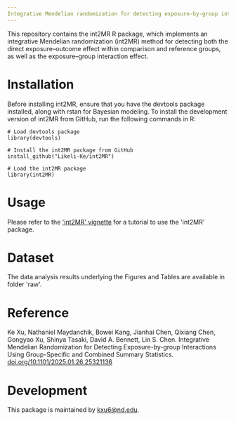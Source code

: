 ```yaml
---
Integrative Mendelian randomization for detecting exposure-by-group interactions using group-specific and combined summary statistics
---
```


This repository contains the int2MR R package, which implements an integrative Mendelian randomization (int2MR) method for detecting both the direct exposure–outcome effect within comparison and reference groups, as well as the exposure–group interaction effect.

# Installation
Before installing int2MR, ensure that you have the devtools package installed, along with rstan for Bayesian modeling. To install the development version of int2MR from GitHub, run the following commands in R:

```
# Load devtools package
library(devtools)

# Install the int2MR package from GitHub
install_github("Likeli-Ke/int2MR")

# Load the int2MR package
library(int2MR)
```

# Usage

Please refer to the ['int2MR' vignette](https://github.com/Likeli-Ke/int2MR/blob/main/vignettes/int2MR.pdf) for a tutorial to use the 'int2MR' package.

# Dataset

The data analysis results underlying the Figures and Tables are available in folder 'raw'.

# Reference
Ke Xu, Nathaniel Maydanchik, Bowei Kang, Jianhai Chen, Qixiang Chen, Gongyao Xu, Shinya Tasaki, David A. Bennett, Lin S. Chen. Integrative Mendelian Randomization for Detecting Exposure-by-group Interactions Using Group-Specific and Combined Summary Statistics. [doi.org/10.1101/2025.01.26.25321136](https://doi.org/10.1101/2025.01.26.25321136)

# Development
This package is maintained by [kxu6@nd.edu](kxu6@nd.edu).

